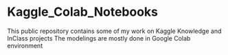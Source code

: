 # Kaggle_Colab_Notebooks
This public repository contains some of my work on Kaggle Knowledge and InClass projects 
The modelings are mostly done in Google Colab environment

